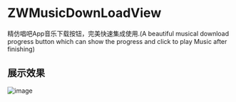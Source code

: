 # ZWMusicDownLoadView
精仿唱吧App音乐下载按钮，完美快速集成使用.(A beautiful musical download progress button which can show the progress  and click to play Music after finishing)
## 展示效果
![image](https://github.com/liunianhuaguoyanxi/ZWMusicDownLoadView/raw/master/GIF/showMusic.gif)
